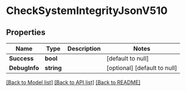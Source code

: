 # CheckSystemIntegrityJsonV510

## Properties
Name | Type | Description | Notes
------------ | ------------- | ------------- | -------------
**Success** | **bool** |  | [default to null]
**DebugInfo** | **string** |  | [optional] [default to null]

[[Back to Model list]](../README.md#documentation-for-models) [[Back to API list]](../README.md#documentation-for-api-endpoints) [[Back to README]](../README.md)


